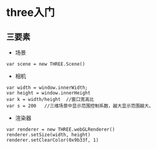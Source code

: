 # three入门
## 三要素
- 场景
```
var scene = new THREE.Scene()
```
- 相机
```
var width = window.innerWidth;
var height = window.innerHeight
var k = width/height  //窗口宽高比
var s = 200   //三维场景中显示范围控制系数，越大显示范围越大。
```
- 渲染器
```
var renderer = new THREE.webGLRenderer()
renderer.setSize(width, height)
renderer.setClearColor(0x9b33f, 1)
```